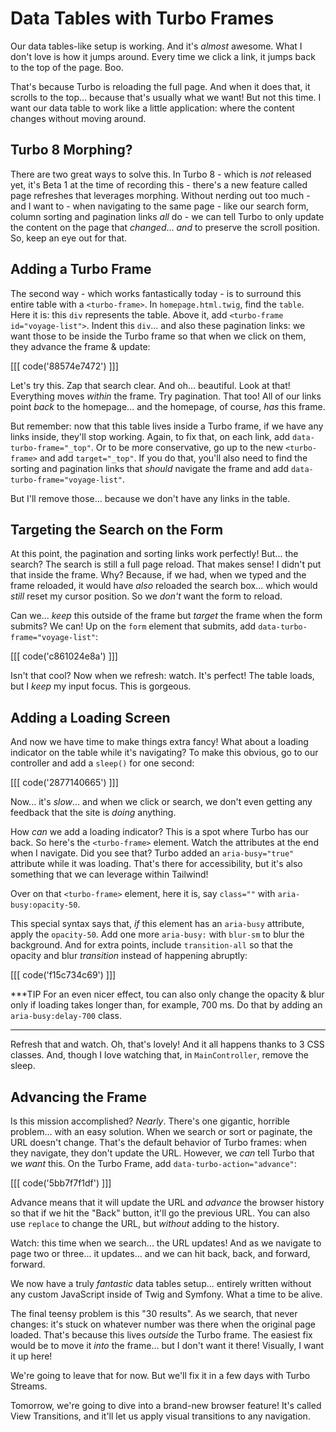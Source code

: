# Data Tables with Turbo Frames

Our data tables-like setup is working. And it's *almost* awesome. What I don't love
is how it jumps around. Every time we click a link, it jumps back to the top of the
page. Boo.

That's because Turbo is reloading the full page. And when it does that, it scrolls
to the top... because that's usually what we want! But not this time. I want our
data table to work like a little application: where the content changes without moving
around.

## Turbo 8 Morphing?

There are two great ways to solve this. In Turbo 8 - which is *not* released yet,
it's Beta 1 at the time of recording this - there's a new feature called page
refreshes that leverages morphing. Without nerding out too much - and I want to -
when navigating to the same page - like our search form, column sorting and
pagination links *all* do - we can tell Turbo to only update the content on the
page that *changed*... *and* to preserve the scroll position. So, keep an eye out
for that.

## Adding a Turbo Frame

The second way - which works fantastically today - is to surround this entire table
with a `<turbo-frame>`. In `homepage.html.twig`, find the `table`. Here it is:
this `div` represents the table. Above it, add `<turbo-frame id="voyage-list">`.
Indent this `div`... and also these pagination links: we want those to be inside
the Turbo frame so that when we click on them, they advance the frame & update:

[[[ code('88574e7472') ]]]

Let's try this. Zap that search clear. And oh... beautiful. Look at that! Everything
moves *within* the frame. Try pagination. That too! All of our links point *back*
to the homepage... and the homepage, of course, *has* this frame.

But remember: now that this table lives inside a Turbo frame, if we have any links
inside, they'll stop working. Again, to fix that, on each link, add
`data-turbo-frame="_top"`. Or to be more conservative, go up to the new
`<turbo-frame>` and add `target="_top"`. If you do that, you'll also need to find
the sorting and pagination links that *should* navigate the frame and add
`data-turbo-frame="voyage-list"`.

But I'll remove those... because we don't have any links in the table.

## Targeting the Search on the Form

At this point, the pagination and sorting links work perfectly! But...
the search? The search is still a full page reload. That makes sense! I didn't put
that inside the frame. Why? Because, if we had, when we typed and the frame reloaded,
it would have *also* reloaded the search box... which would *still* reset my cursor
position. So we *don't* want the form to reload.

Can we... *keep* this outside of the frame but *target* the frame when
the form submits? We can! Up on the `form` element that submits, add
`data-turbo-frame="voyage-list"`:

[[[ code('c861024e8a') ]]]

Isn't that cool? Now when we refresh: watch. It's perfect! The table loads,
but I *keep* my input focus. This is gorgeous.

## Adding a Loading Screen

And now we have time to make things extra fancy! What about a loading indicator
on the table while it's navigating? To make this obvious, go to our controller
and add a `sleep()` for one second:

[[[ code('2877140665') ]]]

Now... it's *slow*... and when we click or search, we don't even getting any
feedback that the site is *doing* anything.

How *can* we add a loading indicator? This is a spot where Turbo has
our back. So here's the `<turbo-frame>` element. Watch the attributes at the end
when I navigate. Did you see that? Turbo added an `aria-busy="true"` attribute
while it was loading. That's there for accessibility, but it's also something that
we can leverage within Tailwind!

Over on that `<turbo-frame>` element, here it is, say `class=""` with
`aria-busy:opacity-50`.

This special syntax says that, *if* this element has an `aria-busy` attribute,
apply the `opacity-50`. Add one more `aria-busy:` with `blur-sm` to blur the
background. And for extra points, include `transition-all` so that the opacity
and blur *transition* instead of happening abruptly:

[[[ code('f15c734c69') ]]]

***TIP
For an even nicer effect, tou can also only change the opacity & blur only if loading
takes longer than, for example, 700 ms. Do that by adding an `aria-busy:delay-700` class.
***

Refresh that and watch. Oh, that's lovely! And it all happens thanks to 3 CSS classes.
And, though I love watching that, in `MainController`, remove the sleep.

## Advancing the Frame

Is this mission accomplished? *Nearly*. There's one gigantic, horrible problem...
with an easy solution. When we search or sort or paginate, the URL doesn't change.
That's the default behavior of Turbo frames: when they navigate, they don't update
the URL. However, we *can* tell Turbo that we *want* this. On the Turbo
Frame, add `data-turbo-action="advance"`:

[[[ code('5bb7f7f1df') ]]]

Advance means that it will update the URL and *advance* the browser history so
that if we hit the "Back" button, it'll go the previous URL. You can also
use `replace` to change the URL, but *without* adding to the history.

Watch: this time when we search... the URL updates! And as we navigate to page
two or three... it updates... and we can hit back, back, and forward, forward.

We now have a truly *fantastic* data tables setup... entirely written without
any custom JavaScript inside of Twig and Symfony. What a time to be alive.

The final teensy problem is this "30 results". As we search, that never changes:
it's stuck on whatever number was there when the original page loaded. That's because
this lives *outside* the Turbo frame. The easiest fix would be to move it
*into* the frame... but I don't want it there! Visually, I want it up here!

We're going to leave that for now. But we'll fix it in a few days with Turbo Streams.

Tomorrow, we're going to dive into a brand-new browser feature! It's called
View Transitions, and it'll let us apply visual transitions to any navigation.
